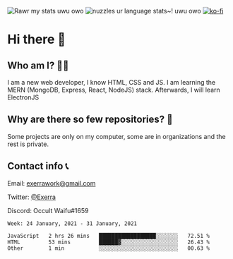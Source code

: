 ![Rawr my stats uwu owo](https://github-readme-stats.vercel.app/api?username=Exerra&show_icons=true&theme=buefy)
![nuzzles ur language stats~! uwu owo](https://github-readme-stats.vercel.app/api/top-langs/?username=Exerra&layout=compact)
[![ko-fi](https://www.ko-fi.com/img/githubbutton_sm.svg)](https://ko-fi.com/X8X130H96)
# Hi there 👋
## Who am I? 🙋‍♀️
I am a new web developer, I know HTML, CSS and JS. I am learning the MERN (MongoDB, Express, React, NodeJS) stack. Afterwards, I will learn ElectronJS
## Why are there so few repositories? 🤔
Some projects are only on my computer, some are in organizations and the rest is private.
## Contact info 📞
Email: [exerrawork@gmail.com](mailto:exerrawork@gmail.com)

Twitter: [@Exerra](https://twitter.com/exerra)

Discord: Occult Waifu#1659

<!--START_SECTION:waka-->
```text
Week: 24 January, 2021 - 31 January, 2021

JavaScript   2 hrs 26 mins   ██████████████████░░░░░░░   72.51 % 
HTML         53 mins         ██████▓░░░░░░░░░░░░░░░░░░   26.43 % 
Other        1 min           ░░░░░░░░░░░░░░░░░░░░░░░░░   00.63 % 
```
<!--END_SECTION:waka-->
